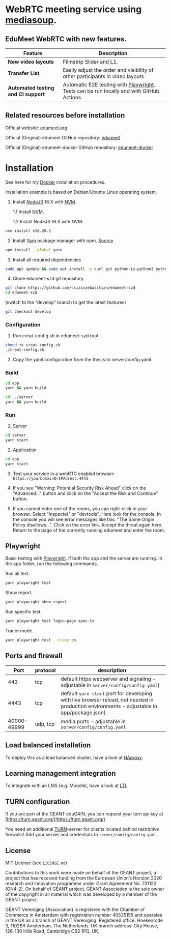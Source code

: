 # **WebRTC meeting service using [mediasoup](https://mediasoup.org).**

## EduMeet WebRTC with new features.

| Feature  | Description |
| ------------- | ------------- |
| **New video layouts** | Filmstrip Slider and L1. |
| **Transfer List** | Easily adjust the order and visibility of other participants in video layouts |
| **Automated testing and CI support** | Automatic E2E testing with [Playwright](https://playwright.dev/). Tests can be run locally and with GitHub Actions.   |

## Related resources before installation

Official website: [edumeet.org](https://edumeet.org)

Official (Original) edumeet GitHub repository: [edumeet](https://github.com/edumeet/edumeet)

Official (Original) edumeet-docker GitHub repository: [edumeet-docker](https://github.com/edumeet/edumeet-docker)

# Installation 

See here for my [Docker](https://github.com/csiziszebasztian/edumeet-szd-docker) installation procedures.

Installation example is based on Debian/Ubuntu Linux operating system.

1. Install [NodeJS](https://nodejs.org/en) 16.X with [NVM](https://github.com/nvm-sh/nvm).

    1.1 Install [NVM](https://github.com/nvm-sh/nvm#install--update-script).

    1.2 Install NodeJS 16.X with NVM.
```bash
nvm install v16.20.2
```

2. Install [Yarn](https://yarnpkg.com/) package manager with npm. [Source](https://classic.yarnpkg.com/lang/en/docs/install/#debian-stable)

```bash
npm install --global yarn
```
3. Install all required dependencies
```bash
sudo apt update && sudo apt install -y curl git python-is-python3 python3-pip build-essential redis openssl libssl-dev pkg-config
```	
4. Clone edumeet-szd git repository
```bash
git clone https://github.com/csiziszebasztian/edumeet-szd
cd edumeet-szd
```
(switch to the "develop" branch to get the latest features)
```bash
git checkout develop 
```
### Configuration

1. Run creat-config.sh in edumeet-szd root. 
```bash
chmod +x creat-config.sh
./creat-config.sh
```

2. Copy the yaml configuration from the thesis to server/config.yaml.

### Build

```bash
cd app
yarn && yarn build

cd ../server
yarn && yarn build
```
### Run

1. Server

```bash
cd server
yarn start
```

2. Application 

```bash
cd app
yarn start
```
3. Test your service in a webRTC enabled browser: `https://yourDomainOrIPAdress:4443`

4. If you see "Warning: Potential Security Risk Ahead" click on the "Advanced..." button and click on the "Accept the Risk and Continue" button. 

5. If you cannot enter one of the rooms, you can right-click in your browser. Select "inspectet" or "devtools". Here look for the console. In the console you will see error messages like this: "The Same Origin Policy disallows...". Click on the error link. Accept the threat again here. Return to the page of the currently running edumeet and enter the room.

## Playwright

Basic testing with [Playwright](https://playwright.dev/). If both the app and the server are running. In the app folder, run the following commands.

Run all test.

```bash
yarn playwright test
```

Show report.

```bash
yarn playwright show-report
```

Run specific test.

```bash
yarn playwright test login-page.spec.ts
```

Tracer mode.

```bash
yarn playwright test --trace on
```

## Ports and firewall
| Port | protocol | description |
| ---- | ----------- | ----------- |
|  443 | tcp | default https webserver and signaling - adjustable in `server/config/config.yaml`) |
| 4443 | tcp | default `yarn start` port for developing with live browser reload, not needed in production environments - adjustable in app/package.json) |
| 40000-49999 | udp, tcp | media ports - adjustable in `server/config/config.yaml` |

## Load balanced installation

To deploy this as a load balanced cluster, have a look at [HAproxy](/docs/HAproxy.md).

## Learning management integration

To integrate with an LMS (e.g. Moodle), have a look at [LTI](LTI/LTI.md).

## TURN configuration

If you are part of the GEANT eduGAIN, you can request your turn api key at [https://turn.geant.org/](https://turn.geant.org/)
	
You need an additional [TURN](https://github.com/coturn/coturn)-server for clients located behind restrictive firewalls! 
Add your server and credentials to `server/config/config.yaml`

## License

MIT License (see `LICENSE.md`)

Contributions to this work were made on behalf of the GÉANT project, a project that has received funding from the European Union’s Horizon 2020 research and innovation programme under Grant Agreement No. 731122 (GN4-2). On behalf of GÉANT project, GÉANT Association is the sole owner of the copyright in all material which was developed by a member of the GÉANT project.

GÉANT Vereniging (Association) is registered with the Chamber of Commerce in Amsterdam with registration number 40535155 and operates in the UK as a branch of GÉANT Vereniging. Registered office: Hoekenrode 3, 1102BR Amsterdam, The Netherlands. UK branch address: City House, 126-130 Hills Road, Cambridge CB2 1PQ, UK.